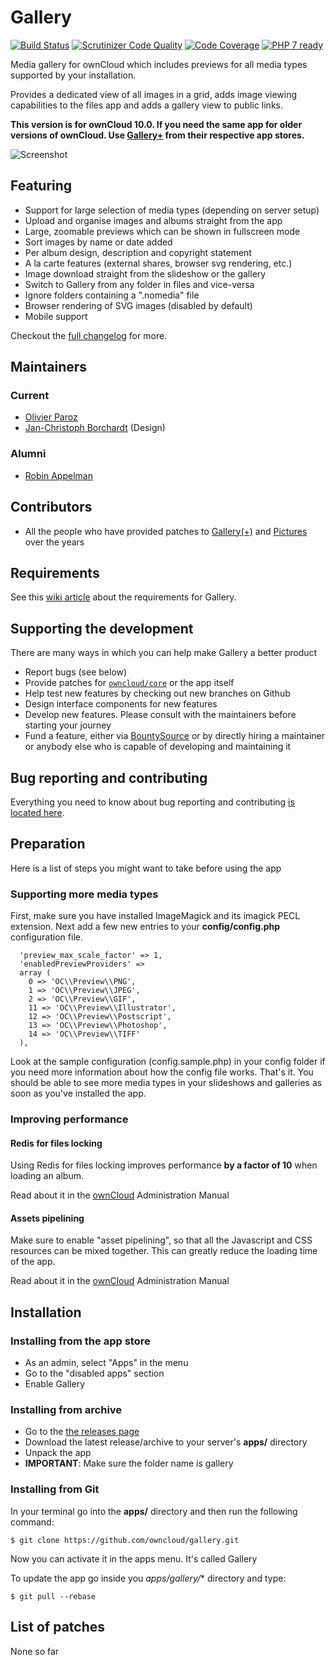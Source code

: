 # Gallery 
[![Build Status](https://travis-ci.org/owncloud/gallery.svg?branch=master)](https://travis-ci.org/owncloud/gallery)
[![Scrutinizer Code Quality](https://scrutinizer-ci.com/g/owncloud/gallery/badges/quality-score.png?b=master)](https://scrutinizer-ci.com/g/owncloud/gallery/?branch=master)
[![Code Coverage](https://scrutinizer-ci.com/g/owncloud/gallery/badges/coverage.png?b=master)](https://scrutinizer-ci.com/g/owncloud/gallery/?branch=master)
[![PHP 7 ready](http://php7ready.timesplinter.ch/owncloud/gallery/badge.svg)](https://travis-ci.org/owncloud/gallery)

Media gallery for ownCloud which includes previews for all media types supported by your installation.

Provides a dedicated view of all images in a grid, adds image viewing capabilities to the files app and adds a gallery view to public links.

**This version is for ownCloud 10.0. If you need the same app for older versions of ownCloud. Use [Gallery+](https://github.com/interfasys/galleryplus) from their respective app stores.**

![Screenshot](https://raw.githubusercontent.com/owncloud/gallery/master/build/screenshots/Gallery.jpg)
## Featuring
* Support for large selection of media types (depending on server setup)
* Upload and organise images and albums straight from the app
* Large, zoomable previews which can be shown in fullscreen mode
* Sort images by name or date added
* Per album design, description and copyright statement
* A la carte features (external shares, browser svg rendering, etc.)
* Image download straight from the slideshow or the gallery
* Switch to Gallery from any folder in files and vice-versa
* Ignore folders containing a ".nomedia" file
* Browser rendering of SVG images (disabled by default)
* Mobile support

Checkout the [full changelog](CHANGELOG.md) for more.

## Maintainers

### Current
* [Olivier Paroz](https://github.com/oparoz)
* [Jan-Christoph Borchardt](https://github.com/jancborchardt) (Design)

### Alumni
* [Robin Appelman](https://github.com/icewind1991)

## Contributors

* All the people who have provided patches to [Gallery(+)](https://github.com/owncloud/gallery/pulls?q=is%3Apr+is%3Aclosed) and [Pictures](https://github.com/owncloud/gallery-old/pulls?q=is%3Apr+is%3Aclosed) over the years

## Requirements

See this [wiki article](https://github.com/owncloud/gallery/wiki/Requirements) about the requirements for Gallery.

## Supporting the development

There are many ways in which you can help make Gallery a better product

* Report bugs (see below)
* Provide patches for [`owncloud/core`](https://github.com/owncloud/core) or the app itself
* Help test new features by checking out new branches on Github
* Design interface components for new features
* Develop new features. Please consult with the maintainers before starting your journey
* Fund a feature, either via [BountySource](https://www.bountysource.com/teams/interfasys/issues?tracker_ids=9328526) or by directly hiring a maintainer or anybody else who is capable of developing and maintaining it

## Bug reporting and contributing

Everything you need to know about bug reporting and contributing [is located here](https://github.com/owncloud/gallery/blob/master/CONTRIBUTING.md).

## Preparation
Here is a list of steps you might want to take before using the app

### Supporting more media types
First, make sure you have installed ImageMagick and its imagick PECL extension.
Next add a few new entries to your **config/config.php** configuration file.

```
  'preview_max_scale_factor' => 1,
  'enabledPreviewProviders' =>
  array (
    0 => 'OC\\Preview\\PNG',
    1 => 'OC\\Preview\\JPEG',
    2 => 'OC\\Preview\\GIF',
    11 => 'OC\\Preview\\Illustrator',
    12 => 'OC\\Preview\\Postscript',
    13 => 'OC\\Preview\\Photoshop',
    14 => 'OC\\Preview\\TIFF'
  ),
```

Look at the sample configuration (config.sample.php) in your config folder if you need more information about how the config file works.
That's it. You should be able to see more media types in your slideshows and galleries as soon as you've installed the app.

### Improving performance

#### Redis for files locking

Using Redis for files locking improves performance **by a factor of 10** when loading an album.

Read about it in the [ownCloud](https://doc.owncloud.org/server/9.1/admin_manual/configuration_files/files_locking_transactional.html) Administration Manual

#### Assets pipelining
Make sure to enable "asset pipelining", so that all the Javascript and CSS resources can be mixed together.
This can greatly reduce the loading time of the app.

Read about it in the [ownCloud](https://doc.owncloud.org/server/9.1/admin_manual/configuration_server/js_css_asset_management_configuration.html) Administration Manual

## Installation

### Installing from the app store

* As an admin, select "Apps" in the menu
* Go to the "disabled apps" section
* Enable Gallery

### Installing from archive

* Go to the [the releases page](https://github.com/owncloud/gallery/releases)
* Download the latest release/archive to your server's **apps/** directory
* Unpack the app
* **IMPORTANT**: Make sure the folder name is gallery

### Installing from Git

In your terminal go into the **apps/** directory and then run the following command:
```
$ git clone https://github.com/owncloud/gallery.git
```

Now you can activate it in the apps menu. It's called Gallery

To update the app go inside you *apps/gallery/** directory and type:
```
$ git pull --rebase
```

## List of patches

None so far
